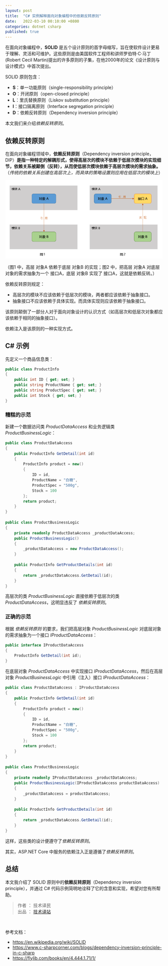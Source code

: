 ```yaml
---
layout: post
title:  "C# 实例解释面向对象编程中的依赖反转原则"
date:   2022-03-10 00:10:00 +0800
categories: dotnet csharp
published: true
---
```


在面向对象编程中，**SOLID** 是五个设计原则的首字母缩写，旨在使软件设计更易于理解、灵活和可维护。这些原则是由美国软件工程师和讲师罗伯特·C·马丁(Robert Cecil Martin)提出的许多原则的子集，在他2000年的论文《设计原则与设计模式》中首次提出。

SOLID 原则包含：

- **S**：单一功能原则（single-responsibility principle）
- **O**：开闭原则（open-closed principle）
- **L**：里氏替换原则（Liskov substitution principle）
- **I**：接口隔离原则（Interface segregation principle）
- **D**：依赖反转原则（Dependency inversion principle）

本文我们来介绍*依赖反转原则*。

## 依赖反转原则

在面向对象编程领域中，**依赖反转原则**（Dependency inversion principle，DIP）**是指一种特定的解耦形式，使得高层次的模块不依赖于低层次模块的实现细节，依赖关系被颠倒（反转），从而使低层次模块依赖于高层次模块的需求抽象。**（*传统的依赖关系创建在高层次上，而具体的策略设置则应用在低层次的模块上*）

<!-- ![dependency inversion](/assets/images/2022/Dependency_inversion_2.png#center) -->

![dependency inversion](/assets/images/2022/Dependency_inversion.png#center)

（图1 中，高层 对象A 依赖于底层 对象B 的实现；图2 中，把高层 对象A 对底层对象的需求抽象为一个 接口A，底层 对象B 实现了 接口A，这就是依赖反转。）

依赖反转原则规定：

- 高层次的模块不应该依赖于低层次的模块，两者都应该依赖于抽象接口。
- 抽象接口不应该依赖于具体实现。而具体实现则应该依赖于抽象接口。

该原则颠倒了一部分人对于面向对象设计的认识方式（如高层次和低层次对象都应该依赖于相同的抽象接口）。

依赖注入是该原则的一种实现方式。

## C# 示例

先定义一个商品信息类：

```csharp
public class ProductInfo
{
    public int ID { get; set; }
    public string ProductName { get; set; }
    public string ProductSpec { get; set; }
    public int Stock { get; set; }
}
```

### 糟糕的示范

新建一个数据访问类 *ProductDataAccess* 和业务逻辑类 *ProductBusinessLogic*：

```csharp
public class ProductDataAccess
{
    public ProductInfo GetDetail(int id)
    {
        ProductInfo product = new()
        {
            ID = id,
            ProductName = "白糖",
            ProductSpec = "500g",
            Stock = 100
        };
        return product;
    }
}

public class ProductBusinessLogic
{
    private readonly ProductDataAccess _productDataAccess;
    public ProductBusinessLogic()
    {
        _productDataAccess = new ProductDataAccess();
    }

    public ProductInfo GetProductDetails(int id)
    {
        return _productDataAccess.GetDetail(id);
    }
}
```

高层次的类 *ProductBusinessLogic* 直接依赖于低层次的类 *ProductDataAccess*，这明显违反了 *依赖反转原则*。

### 正确的示范

根据 *依赖反转原则* 的要求，我们把高层对象 *ProductBusinessLogic* 对底层对象的需求抽象为一个接口 *IProductDataAccess*：

```csharp
public interface IProductDataAccess
{
    ProductInfo GetDetail(int id);
}
```

在底层对象 *ProductDataAccess* 中实现接口 *IProductDataAccess*，然后在高层对象 *ProductBusinessLogic* 中引用（注入）接口 *IProductDataAccess*：

```csharp
public class ProductDataAccess : IProductDataAccess
{
    public ProductInfo GetDetail(int id)
    {
        ProductInfo product = new()
        {
            ID = id,
            ProductName = "白糖",
            ProductSpec = "500g",
            Stock = 100
        };
        return product;
    }
}

public class ProductBusinessLogic
{
    private readonly IProductDataAccess _productDataAccess;
    public ProductBusinessLogic(IProductDataAccess productDataAccess)
    {
        _productDataAccess = productDataAccess;
    }

    public ProductInfo GetProductDetails(int id)
    {
        return _productDataAccess.GetDetail(id);
    }
}
```

这样，这些类的设计便遵守了*依赖反转原则*。

其实，ASP.NET Core 中服务的依赖注入正是遵循了*依赖反转原则*。

## 总结

本文我介绍了 SOLID 原则中的**依赖反转原则**（Dependency inversion principle），并通过 C# 代码示例简明地诠释了它的含意和实现，希望对您有所帮助。

> 作者 ： 技术译民  
> 出品 ： [技术译站](https://ittranslator.cn/)

<br />

参考文档：

- <https://en.wikipedia.org/wiki/SOLID>
- <https://www.c-sharpcorner.com/blogs/dependency-inversion-principle-in-c-sharp>
- <https://flylib.com/books/en/4.444.1.71/1/>
